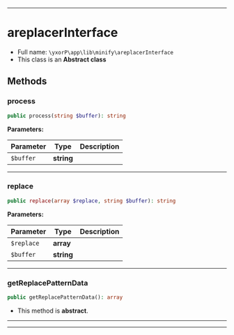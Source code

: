 ***

# areplacerInterface

* Full name: `\yxorP\app\lib\minify\areplacerInterface`
* This class is an **Abstract class**

## Methods

### process

```php
public process(string $buffer): string
```

**Parameters:**

| Parameter | Type | Description |
|-----------|------|-------------|
| `$buffer` | **string** |  |

***

### replace

```php
public replace(array $replace, string $buffer): string
```

**Parameters:**

| Parameter | Type | Description |
|-----------|------|-------------|
| `$replace` | **array** |  |
| `$buffer` | **string** |  |

***

### getReplacePatternData

```php
public getReplacePatternData(): array
```

* This method is **abstract**.

***


***

